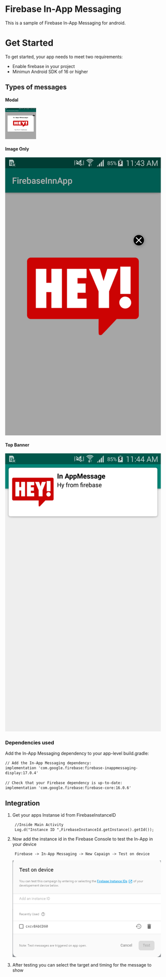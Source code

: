 # Firebase In-App Messaging
This is a sample of Firebase In-App Messaging for android.

# Get Started
To get started, your app needs to meet two requirements:
- Enable firebase in your project
- Minimun Android SDK of 16 or higher

## Types of messages

#### Modal

<img src="./Screens/modal.png" width="100" height="100"/>

#### Image Only

<img src="./Screens/image-only.png" width=“400” height=“200”/>

#### Top Banner

<img src="./Screens/banner.png" width=“400” height=“200”/>

### Dependencies used
Add the In-App Messaging dependency to your app-level build.gradle:

    // Add the In-App Messaging dependency:
    implementation 'com.google.firebase:firebase-inappmessaging-display:17.0.4'

    // Check that your Firebase dependency is up-to-date:
    implementation 'com.google.firebase:firebase-core:16.0.6'

## Integration
1. Get your apps Instanse id from FirebaseInstanceID
        
        //Inside Main Activity
        Log.d("Instance ID ",FirebaseInstanceId.getInstance().getId());
        
2. Now add the instance id in the Firebase Console to test the In-App in your device

        Firebase -> In-App Messaging -> New Capaign -> Test on device
        
      <img src="./Screens/test.PNG" width=“100” height=“100”/>
        
3. After testing you can select the target and timing for the message to show
